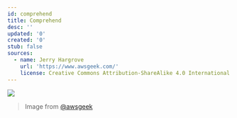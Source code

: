 ```yaml
---
id: comprehend
title: Comprehend
desc: ''
updated: '0'
created: '0'
stub: false
sources:
  - name: Jerry Hargrove
    url: 'https://www.awsgeek.com/'
    license: Creative Commons Attribution-ShareAlike 4.0 International License
---
```

![](/assets/images/Amazon-Comprehend_en.jpg)
> Image from [@awsgeek](https://www.awsgeek.com/Amazon-Comprehend/)
